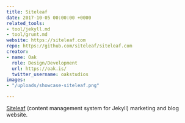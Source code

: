 ```yaml
---
title: Siteleaf
date: 2017-10-05 00:00:00 +0000
related_tools:
- tool/jekyll.md
- tool/grunt.md
website: https://siteleaf.com
repo: https://github.com/siteleaf/siteleaf.com
creator:
- name: Oak
  role: Design/Development
  url: https://oak.is/
  twitter_username: oakstudios
images:
- "/uploads/showcase-siteleaf.png"

---
```

[Siteleaf](https://siteleaf.com) (content management system for Jekyll) marketing and blog website.
